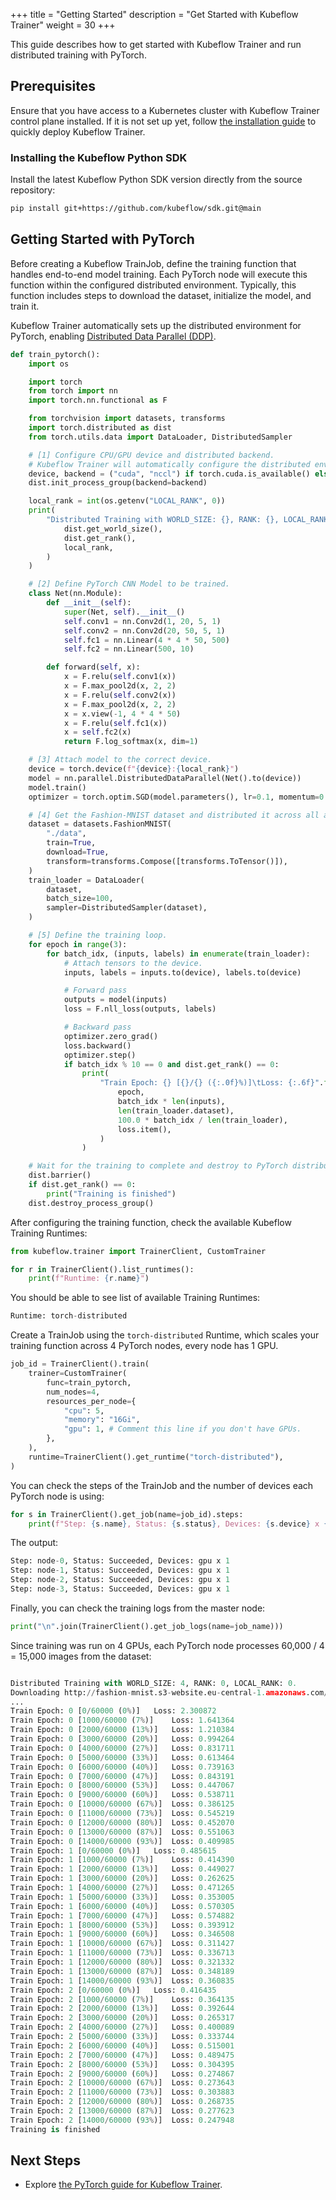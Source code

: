 +++
title = "Getting Started"
description = "Get Started with Kubeflow Trainer"
weight = 30
+++

This guide describes how to get started with Kubeflow Trainer and run distributed training
with PyTorch.

## Prerequisites

Ensure that you have access to a Kubernetes cluster with Kubeflow Trainer
control plane installed. If it is not set up yet, follow
[the installation guide](/docs/components/trainer/operator-guides/installation) to quickly deploy
Kubeflow Trainer.

### Installing the Kubeflow Python SDK

Install the latest Kubeflow Python SDK version directly from the source repository:

```bash
pip install git+https://github.com/kubeflow/sdk.git@main
```

## Getting Started with PyTorch

Before creating a Kubeflow TrainJob, define the training function that handles end-to-end model
training. Each PyTorch node will execute this function within the configured distributed environment.
Typically, this function includes steps to download the dataset, initialize the model, and train it.

Kubeflow Trainer automatically sets up the distributed environment for PyTorch, enabling
[Distributed Data Parallel (DDP)](https://pytorch.org/tutorials/intermediate/ddp_tutorial.html).

```python
def train_pytorch():
    import os

    import torch
    from torch import nn
    import torch.nn.functional as F

    from torchvision import datasets, transforms
    import torch.distributed as dist
    from torch.utils.data import DataLoader, DistributedSampler

    # [1] Configure CPU/GPU device and distributed backend.
    # Kubeflow Trainer will automatically configure the distributed environment.
    device, backend = ("cuda", "nccl") if torch.cuda.is_available() else ("cpu", "gloo")
    dist.init_process_group(backend=backend)

    local_rank = int(os.getenv("LOCAL_RANK", 0))
    print(
        "Distributed Training with WORLD_SIZE: {}, RANK: {}, LOCAL_RANK: {}.".format(
            dist.get_world_size(),
            dist.get_rank(),
            local_rank,
        )
    )

    # [2] Define PyTorch CNN Model to be trained.
    class Net(nn.Module):
        def __init__(self):
            super(Net, self).__init__()
            self.conv1 = nn.Conv2d(1, 20, 5, 1)
            self.conv2 = nn.Conv2d(20, 50, 5, 1)
            self.fc1 = nn.Linear(4 * 4 * 50, 500)
            self.fc2 = nn.Linear(500, 10)

        def forward(self, x):
            x = F.relu(self.conv1(x))
            x = F.max_pool2d(x, 2, 2)
            x = F.relu(self.conv2(x))
            x = F.max_pool2d(x, 2, 2)
            x = x.view(-1, 4 * 4 * 50)
            x = F.relu(self.fc1(x))
            x = self.fc2(x)
            return F.log_softmax(x, dim=1)

    # [3] Attach model to the correct device.
    device = torch.device(f"{device}:{local_rank}")
    model = nn.parallel.DistributedDataParallel(Net().to(device))
    model.train()
    optimizer = torch.optim.SGD(model.parameters(), lr=0.1, momentum=0.9)

    # [4] Get the Fashion-MNIST dataset and distributed it across all available devices.
    dataset = datasets.FashionMNIST(
        "./data",
        train=True,
        download=True,
        transform=transforms.Compose([transforms.ToTensor()]),
    )
    train_loader = DataLoader(
        dataset,
        batch_size=100,
        sampler=DistributedSampler(dataset),
    )

    # [5] Define the training loop.
    for epoch in range(3):
        for batch_idx, (inputs, labels) in enumerate(train_loader):
            # Attach tensors to the device.
            inputs, labels = inputs.to(device), labels.to(device)

            # Forward pass
            outputs = model(inputs)
            loss = F.nll_loss(outputs, labels)

            # Backward pass
            optimizer.zero_grad()
            loss.backward()
            optimizer.step()
            if batch_idx % 10 == 0 and dist.get_rank() == 0:
                print(
                    "Train Epoch: {} [{}/{} ({:.0f}%)]\tLoss: {:.6f}".format(
                        epoch,
                        batch_idx * len(inputs),
                        len(train_loader.dataset),
                        100.0 * batch_idx / len(train_loader),
                        loss.item(),
                    )
                )

    # Wait for the training to complete and destroy to PyTorch distributed process group.
    dist.barrier()
    if dist.get_rank() == 0:
        print("Training is finished")
    dist.destroy_process_group()
```

After configuring the training function, check the available Kubeflow Training Runtimes:

```python
from kubeflow.trainer import TrainerClient, CustomTrainer

for r in TrainerClient().list_runtimes():
    print(f"Runtime: {r.name}")
```

You should be able to see list of available Training Runtimes:

```python
Runtime: torch-distributed
```

Create a TrainJob using the `torch-distributed` Runtime, which scales your training function across
4 PyTorch nodes, every node has 1 GPU.

```python
job_id = TrainerClient().train(
    trainer=CustomTrainer(
        func=train_pytorch,
        num_nodes=4,
        resources_per_node={
            "cpu": 5,
            "memory": "16Gi",
            "gpu": 1, # Comment this line if you don't have GPUs.
        },
    ),
    runtime=TrainerClient().get_runtime("torch-distributed"),
)
```

You can check the steps of the TrainJob and the number of devices each PyTorch node is using:

```python
for s in TrainerClient().get_job(name=job_id).steps:
    print(f"Step: {s.name}, Status: {s.status}, Devices: {s.device} x {s.device_count}")
```

The output:

```python
Step: node-0, Status: Succeeded, Devices: gpu x 1
Step: node-1, Status: Succeeded, Devices: gpu x 1
Step: node-2, Status: Succeeded, Devices: gpu x 1
Step: node-3, Status: Succeeded, Devices: gpu x 1
```

Finally, you can check the training logs from the master node:

```python
print("\n".join(TrainerClient().get_job_logs(name=job_name)))
```

Since training was run on 4 GPUs, each PyTorch node processes 60,000 / 4 = 15,000 images
from the dataset:

```python

Distributed Training with WORLD_SIZE: 4, RANK: 0, LOCAL_RANK: 0.
Downloading http://fashion-mnist.s3-website.eu-central-1.amazonaws.com/train-images-idx3-ubyte.gz
...
Train Epoch: 0 [0/60000 (0%)]	Loss: 2.300872
Train Epoch: 0 [1000/60000 (7%)]	Loss: 1.641364
Train Epoch: 0 [2000/60000 (13%)]	Loss: 1.210384
Train Epoch: 0 [3000/60000 (20%)]	Loss: 0.994264
Train Epoch: 0 [4000/60000 (27%)]	Loss: 0.831711
Train Epoch: 0 [5000/60000 (33%)]	Loss: 0.613464
Train Epoch: 0 [6000/60000 (40%)]	Loss: 0.739163
Train Epoch: 0 [7000/60000 (47%)]	Loss: 0.843191
Train Epoch: 0 [8000/60000 (53%)]	Loss: 0.447067
Train Epoch: 0 [9000/60000 (60%)]	Loss: 0.538711
Train Epoch: 0 [10000/60000 (67%)]	Loss: 0.386125
Train Epoch: 0 [11000/60000 (73%)]	Loss: 0.545219
Train Epoch: 0 [12000/60000 (80%)]	Loss: 0.452070
Train Epoch: 0 [13000/60000 (87%)]	Loss: 0.551063
Train Epoch: 0 [14000/60000 (93%)]	Loss: 0.409985
Train Epoch: 1 [0/60000 (0%)]	Loss: 0.485615
Train Epoch: 1 [1000/60000 (7%)]	Loss: 0.414390
Train Epoch: 1 [2000/60000 (13%)]	Loss: 0.449027
Train Epoch: 1 [3000/60000 (20%)]	Loss: 0.262625
Train Epoch: 1 [4000/60000 (27%)]	Loss: 0.471265
Train Epoch: 1 [5000/60000 (33%)]	Loss: 0.353005
Train Epoch: 1 [6000/60000 (40%)]	Loss: 0.570305
Train Epoch: 1 [7000/60000 (47%)]	Loss: 0.574882
Train Epoch: 1 [8000/60000 (53%)]	Loss: 0.393912
Train Epoch: 1 [9000/60000 (60%)]	Loss: 0.346508
Train Epoch: 1 [10000/60000 (67%)]	Loss: 0.311427
Train Epoch: 1 [11000/60000 (73%)]	Loss: 0.336713
Train Epoch: 1 [12000/60000 (80%)]	Loss: 0.321332
Train Epoch: 1 [13000/60000 (87%)]	Loss: 0.348189
Train Epoch: 1 [14000/60000 (93%)]	Loss: 0.360835
Train Epoch: 2 [0/60000 (0%)]	Loss: 0.416435
Train Epoch: 2 [1000/60000 (7%)]	Loss: 0.364135
Train Epoch: 2 [2000/60000 (13%)]	Loss: 0.392644
Train Epoch: 2 [3000/60000 (20%)]	Loss: 0.265317
Train Epoch: 2 [4000/60000 (27%)]	Loss: 0.400089
Train Epoch: 2 [5000/60000 (33%)]	Loss: 0.333744
Train Epoch: 2 [6000/60000 (40%)]	Loss: 0.515001
Train Epoch: 2 [7000/60000 (47%)]	Loss: 0.489475
Train Epoch: 2 [8000/60000 (53%)]	Loss: 0.304395
Train Epoch: 2 [9000/60000 (60%)]	Loss: 0.274867
Train Epoch: 2 [10000/60000 (67%)]	Loss: 0.273643
Train Epoch: 2 [11000/60000 (73%)]	Loss: 0.303883
Train Epoch: 2 [12000/60000 (80%)]	Loss: 0.268735
Train Epoch: 2 [13000/60000 (87%)]	Loss: 0.277623
Train Epoch: 2 [14000/60000 (93%)]	Loss: 0.247948
Training is finished
```

## Next Steps

- Explore [the PyTorch guide for Kubeflow Trainer](/docs/components/trainer/user-guides/pytorch).
